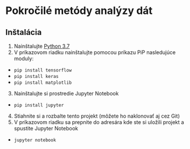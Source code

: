 # Pokročilé metódy analýzy dát

## Inštalácia

1. Nainštalujte [Python 3.7](https://www.python.org/downloads/)
2. V príkazovom riadku nainštalujte pomocou príkazu PiP nasledujúce moduly:
  - `pip install tensorflow`
  - `pip install keras`
  - `pip install matplotlib`
3. Nainštalujte si prostredie Jupyter Notebook
  - `pip install jupyter`
4. Stiahnite si a rozbalte tento projekt (môžete ho naklonovať aj cez Git)
5. V príkazovom riadku sa prepnite do adresára kde ste si uložili projekt a spustite Jupyter Notebook
  - `jupyter notebook` 
